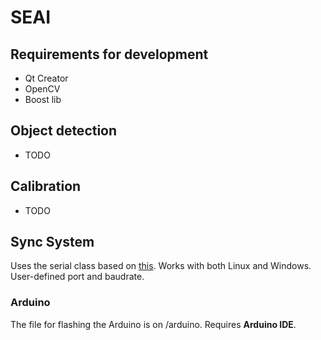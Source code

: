 # SEAI

## Requirements for development

- Qt Creator
- OpenCV
- Boost lib

## Object detection

- TODO

## Calibration

- TODO

## Sync System

Uses the serial class based on [this](http://www.webalice.it/fede.tft/serial_port/serial_port.html).
Works with both Linux and Windows. User-defined port and baudrate.

### Arduino
The file for flashing the Arduino is on /arduino. Requires **Arduino IDE**.
